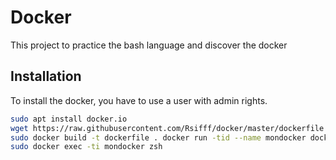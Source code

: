 # Docker

This project to practice the bash language and discover the docker

## Installation

To install the docker, you have to use a user with admin rights.

```bash
sudo apt install docker.io 
wget https://raw.githubusercontent.com/Rsifff/docker/master/dockerfile 
sudo docker build -t dockerfile . docker run -tid --name mondocker dockerfile:latest 
sudo docker exec -ti mondocker zsh
```
```
